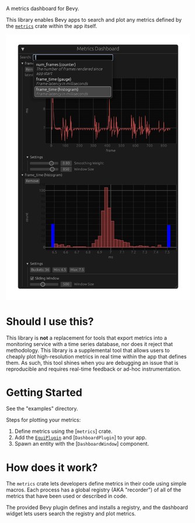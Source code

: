 A metrics dashboard for Bevy.

This library enables Bevy apps to search and plot any metrics defined by
the [`metrics`](https://metrics.rs/) crate within the app itself.

![screen](https://raw.githubusercontent.com/bonsairobo/bevy_metrics_dashboard/main/images/screen.png)

# Should I use this?

This library is **not** a replacement for tools that export metrics into
a monitoring service with a time series database, nor does it reject that
methodology. This library is a supplemental tool that allows users to cheaply
plot high-resolution metrics in real time within the app that defines them. As
such, this tool shines when you are debugging an issue that is reproducible and
requires real-time feedback or ad-hoc instrumentation.

# Getting Started

See the "examples" directory.

Steps for plotting your metrics:

  1. Define metrics using the [`metrics`] crate.
  1. Add the [`EguiPlugin`][egui_plugin] and [`DashboardPlugin`] to your app.
  1. Spawn an entity with the [`DashboardWindow`] component.

[egui_plugin]: bevy_egui::EguiPlugin

# How does it work?

The `metrics` crate lets developers define metrics in their code using simple
macros. Each process has a global registry (AKA "recorder") of all of the
metrics that have been used or described in code.

The provided Bevy plugin defines and installs a registry, and the dashboard
widget lets users search the registry and plot metrics.
